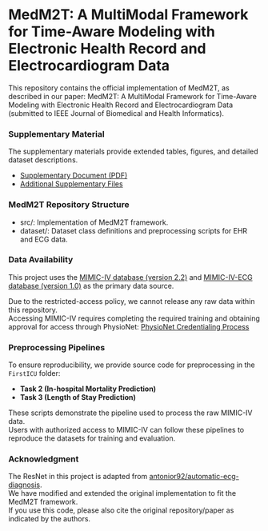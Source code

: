 # MedM2T: A MultiModal Framework for Time-Aware Modeling with Electronic Health Record and Electrocardiogram Data
This repository contains the official implementation of MedM2T, as described in our paper:
MedM2T: A MultiModal Framework for Time-Aware Modeling with Electronic Health Record and Electrocardiogram Data (submitted to IEEE Journal of Biomedical and Health Informatics).

### Supplementary Material
The supplementary materials provide extended tables, figures, and detailed dataset descriptions.
* [Supplementary Document (PDF)](SupplementaryMaterial/SupplementaryMaterial.pdf)
* [Additional Supplementary Files](SupplementaryMaterial/)

### MedM2T Repository Structure
* src/: Implementation of MedM2T framework.
* dataset/: Dataset class definitions and preprocessing scripts for EHR and ECG data.

### Data Availability
This project uses the [MIMIC-IV database (version 2.2)](https://physionet.org/content/mimiciv/2.2/) and [MIMIC-IV-ECG database (version 1.0)](https://physionet.org/content/mimic-iv-ecg/1.0/) as the primary data source. 

Due to the restricted-access policy, we cannot release any raw data within this repository.  
Accessing MIMIC-IV requires completing the required training and obtaining approval for access through PhysioNet: [PhysioNet Credentialing Process](https://physionet.org/about/database/)

### Preprocessing Pipelines
To ensure reproducibility, we provide source code for preprocessing in the `FirstICU` folder:  
- **Task 2 (In-hospital Mortality Prediction)**  
- **Task 3 (Length of Stay Prediction)**  

These scripts demonstrate the pipeline used to process the raw MIMIC-IV data.  
Users with authorized access to MIMIC-IV can follow these pipelines to reproduce the datasets for training and evaluation.

### Acknowledgment
The ResNet in this project is adapted from [antonior92/automatic-ecg-diagnosis](https://github.com/antonior92/automatic-ecg-diagnosis).  
We have modified and extended the original implementation to fit the MedM2T framework.  
If you use this code, please also cite the original repository/paper as indicated by the authors.  